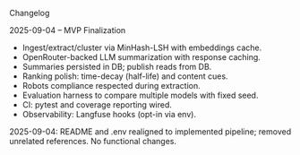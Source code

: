 Changelog

2025-09-04 – MVP Finalization
- Ingest/extract/cluster via MinHash-LSH with embeddings cache.
- OpenRouter-backed LLM summarization with response caching.
- Summaries persisted in DB; publish reads from DB.
- Ranking polish: time-decay (half-life) and content cues.
- Robots compliance respected during extraction.
- Evaluation harness to compare multiple models with fixed seed.
- CI: pytest and coverage reporting wired.
- Observability: Langfuse hooks (opt-in via env).

2025-09-04: README and .env realigned to implemented pipeline; removed unrelated references. No functional changes.

